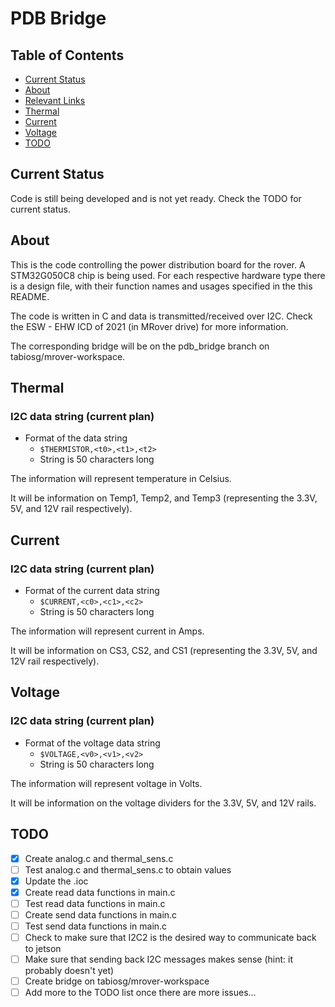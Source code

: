 # PDB Bridge

## Table of Contents

- [Current Status](#Current_Status)
- [About](#About)
- [Relevant Links](#Relevant_Links)
- [Thermal](#Thermal)
- [Current](#Current)
- [Voltage](#Voltage)
- [TODO](#TODO)

## Current Status

Code is still being developed and is not yet ready. Check the TODO for current status.

## About

This is the code controlling the power distribution board for the rover.
A STM32G050C8 chip is being used.
For each respective hardware type there is a design file, with their function names and usages specified
in the this README.

The code is written in C and data is transmitted/received over I2C.
Check the ESW - EHW ICD of 2021 (in MRover drive) for more information.

The corresponding bridge will be on the pdb_bridge branch on tabiosg/mrover-workspace.

## Thermal
### I2C data string (current plan)

- Format of the data string
  - `$THERMISTOR,<t0>,<t1>,<t2>`
  - String is 50 characters long

The information will represent temperature in Celsius.

It will be information on Temp1, Temp2, and Temp3 (representing the 3.3V, 5V, and 12V rail respectively). 

## Current 
### I2C data string (current plan)

- Format of the current data string
    - `$CURRENT,<c0>,<c1>,<c2>`
    - String is 50 characters long

The information will represent current in Amps.

It will be information on CS3, CS2, and CS1 (representing the 3.3V, 5V, and 12V rail respectively). 

## Voltage 
### I2C data string (current plan)

- Format of the voltage data string
    - `$VOLTAGE,<v0>,<v1>,<v2>`
    - String is 50 characters long

The information will represent voltage in Volts.

It will be information on the voltage dividers for the 3.3V, 5V, and 12V rails. 

## TODO
 - [x] Create analog.c and thermal_sens.c
 - [ ] Test analog.c and thermal_sens.c to obtain values
 - [x] Update the .ioc
 - [x] Create read data functions in main.c
 - [ ] Test read data functions in main.c
 - [ ] Create send data functions in main.c
 - [ ] Test send data functions in main.c
 - [ ] Check to make sure that I2C2 is the desired way to communicate back to jetson
 - [ ] Make sure that sending back I2C messages makes sense (hint: it probably doesn't yet)
 - [ ] Create bridge on tabiosg/mrover-workspace
 - [ ] Add more to the TODO list once there are more issues...
